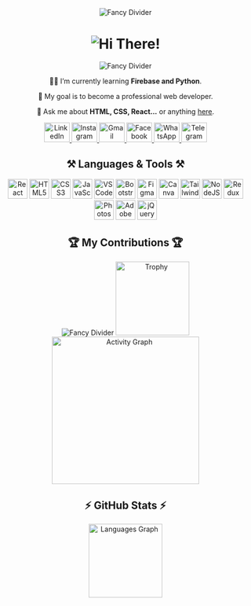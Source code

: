 <!-- Start of README -->
<div align="center">
  <img src="https://user-images.githubusercontent.com/73097560/115834477-dbab4500-a447-11eb-908a-139a6edaec5c.gif" alt="Fancy Divider" /> 
 
  <h1 align="center">
    <img src="https://readme-typing-svg.herokuapp.com/?font=Righteous&size=35&center=true&vCenter=true&width=500&height=70&duration=4000&lines=Hi+There!+👋;+I'm+Rafin+Hasan!" alt="Hi There!" />
  </h1>
  <img src="https://user-images.githubusercontent.com/73097560/115834477-dbab4500-a447-11eb-908a-139a6edaec5c.gif" alt="Fancy Divider" />
</div>

<div align="center">
  <p>🧑‍🎓 I’m currently learning <strong>Firebase and Python</strong>.</p>
  <p>🎯 My goal is to become a professional web developer.</p>
  <p>💬 Ask me about <strong>HTML, CSS, React...</strong> or anything <a href="https://github.com/Rafin-Hasan" target="_blank">here</a>.</p>
</div>

<div align="center">
  <a href="https://www.linkedin.com/in/rafin-hasan-340723301" target="_blank">
    <img src="https://raw.githubusercontent.com/maurodesouza/profile-readme-generator/master/src/assets/icons/social/linkedin/default.svg" width="52" height="40" alt="LinkedIn" />
  </a>
  <a href="https://www.instagram.com/rafinhasan.web/" target="_blank">
    <img src="https://raw.githubusercontent.com/maurodesouza/profile-readme-generator/master/src/assets/icons/social/instagram/default.svg" width="52" height="40" alt="Instagram" />
  </a>
  <a href="mailto:rafinhasan.web@gmail.com" target="_blank">
    <img src="https://raw.githubusercontent.com/maurodesouza/profile-readme-generator/master/src/assets/icons/social/gmail/default.svg" width="52" height="40" alt="Gmail" />
  </a>
  <a href="https://www.facebook.com/profile.php?id=61557586061839" target="_blank">
    <img src="https://raw.githubusercontent.com/maurodesouza/profile-readme-generator/master/src/assets/icons/social/facebook/default.svg" width="52" height="40" alt="Facebook" />
  </a>
  <a href="https://wa.me/+8801778566730" target="_blank">
    <img src="https://raw.githubusercontent.com/maurodesouza/profile-readme-generator/master/src/assets/icons/social/whatsapp/default.svg" width="52" height="40" alt="WhatsApp" />
  </a>
  <a href="https://t.me/+8801778566730" target="_blank">
    <img src="https://raw.githubusercontent.com/maurodesouza/profile-readme-generator/master/src/assets/icons/social/telegram/default.svg" width="52" height="40" alt="Telegram" />
  </a>
</div>

<h2 align="center">⚒️ Languages & Tools ⚒️</h2>

<div align="center">
  <img src="https://cdn.jsdelivr.net/gh/devicons/devicon/icons/react/react-original.svg" height="40" alt="React" />
  <img src="https://cdn.jsdelivr.net/gh/devicons/devicon/icons/html5/html5-original.svg" height="40" alt="HTML5" />
  <img src="https://cdn.jsdelivr.net/gh/devicons/devicon/icons/css3/css3-original.svg" height="40" alt="CSS3" />
  <img src="https://cdn.jsdelivr.net/gh/devicons/devicon/icons/javascript/javascript-original.svg" height="40" alt="JavaScript" />
  <img src="https://cdn.jsdelivr.net/gh/devicons/devicon/icons/vscode/vscode-original.svg" height="40" alt="VSCode" />
  <img src="https://cdn.jsdelivr.net/gh/devicons/devicon/icons/bootstrap/bootstrap-original.svg" height="40" alt="Bootstrap" />
  <img src="https://cdn.jsdelivr.net/gh/devicons/devicon/icons/figma/figma-original.svg" height="40" alt="Figma" />
  <img src="https://cdn.jsdelivr.net/gh/devicons/devicon/icons/canva/canva-original.svg" height="40" alt="Canva" />
  <img src="https://cdn.simpleicons.org/tailwindcss/06B6D4" height="40" alt="TailwindCSS" />
  <img src="https://cdn.jsdelivr.net/gh/devicons/devicon/icons/nodejs/nodejs-original.svg" height="40" alt="NodeJS" />
  <img src="https://cdn.simpleicons.org/redux/764ABC" height="40" alt="Redux" />
  <img src="https://cdn.simpleicons.org/adobephotoshop/31A8FF" height="40" alt="Photoshop" />
  <img src="https://skillicons.dev/icons?i=ai" height="40" alt="Adobe Illustrator" />
  <img src="https://cdn.jsdelivr.net/gh/devicons/devicon/icons/jquery/jquery-original.svg" height="40" alt="jQuery" />
</div>

<div align="center">
  <h2>🏆 My Contributions 🏆</h2>
  <img src="https://user-images.githubusercontent.com/73097560/115834477-dbab4500-a447-11eb-908a-139a6edaec5c.gif" alt="Fancy Divider" />
  <img src="https://github-profile-trophy.vercel.app/?username=Rafin-Hasan&theme=dracula&column=-1&row=1&margin-w=11&margin-h=5&no-bg=false&no-frame=false&order=4" height="150" alt="Trophy" />
  <img src="https://github-readme-activity-graph.vercel.app/graph?username=Rafin-Hasan&radius=16&theme=react&area=true&hide_border=true" height="300" alt="Activity Graph" />
</div>

<h2 align="center">⚡ GitHub Stats ⚡</h2>

<div align="center">
  <img src="https://github-readme-stats.vercel.app/api/top-langs?username=Rafin-Hasan&locale=en&hide_title=false&layout=compact&card_width=320&langs_count=5&theme=vision-friendly-dark&hide_border=false" height="150" alt="Languages Graph" />
</div>
<!-- End of README -->
